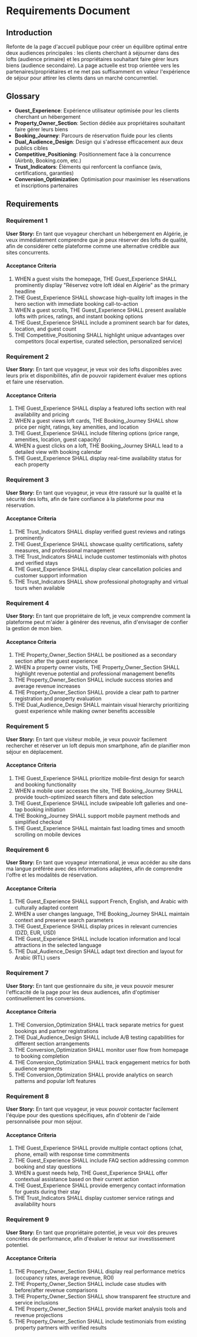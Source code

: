 # Requirements Document

## Introduction

Refonte de la page d'accueil publique pour créer un équilibre optimal entre deux audiences principales : les clients cherchant à séjourner dans des lofts (audience primaire) et les propriétaires souhaitant faire gérer leurs biens (audience secondaire). La page actuelle est trop orientée vers les partenaires/propriétaires et ne met pas suffisamment en valeur l'expérience de séjour pour attirer les clients dans un marché concurrentiel.

## Glossary

- **Guest_Experience**: Expérience utilisateur optimisée pour les clients cherchant un hébergement
- **Property_Owner_Section**: Section dédiée aux propriétaires souhaitant faire gérer leurs biens
- **Booking_Journey**: Parcours de réservation fluide pour les clients
- **Dual_Audience_Design**: Design qui s'adresse efficacement aux deux publics cibles
- **Competitive_Positioning**: Positionnement face à la concurrence (Airbnb, Booking.com, etc.)
- **Trust_Indicators**: Éléments qui renforcent la confiance (avis, certifications, garanties)
- **Conversion_Optimization**: Optimisation pour maximiser les réservations et inscriptions partenaires

## Requirements

### Requirement 1

**User Story:** En tant que voyageur cherchant un hébergement en Algérie, je veux immédiatement comprendre que je peux réserver des lofts de qualité, afin de considérer cette plateforme comme une alternative crédible aux sites concurrents.

#### Acceptance Criteria

1. WHEN a guest visits the homepage, THE Guest_Experience SHALL prominently display "Réservez votre loft idéal en Algérie" as the primary headline
2. THE Guest_Experience SHALL showcase high-quality loft images in the hero section with immediate booking call-to-action
3. WHEN a guest scrolls, THE Guest_Experience SHALL present available lofts with prices, ratings, and instant booking options
4. THE Guest_Experience SHALL include a prominent search bar for dates, location, and guest count
5. THE Competitive_Positioning SHALL highlight unique advantages over competitors (local expertise, curated selection, personalized service)

### Requirement 2

**User Story:** En tant que voyageur, je veux voir des lofts disponibles avec leurs prix et disponibilités, afin de pouvoir rapidement évaluer mes options et faire une réservation.

#### Acceptance Criteria

1. THE Guest_Experience SHALL display a featured lofts section with real availability and pricing
2. WHEN a guest views loft cards, THE Booking_Journey SHALL show price per night, ratings, key amenities, and location
3. THE Guest_Experience SHALL include filtering options (price range, amenities, location, guest capacity)
4. WHEN a guest clicks on a loft, THE Booking_Journey SHALL lead to a detailed view with booking calendar
5. THE Guest_Experience SHALL display real-time availability status for each property

### Requirement 3

**User Story:** En tant que voyageur, je veux être rassuré sur la qualité et la sécurité des lofts, afin de faire confiance à la plateforme pour ma réservation.

#### Acceptance Criteria

1. THE Trust_Indicators SHALL display verified guest reviews and ratings prominently
2. THE Guest_Experience SHALL showcase quality certifications, safety measures, and professional management
3. THE Trust_Indicators SHALL include customer testimonials with photos and verified stays
4. THE Guest_Experience SHALL display clear cancellation policies and customer support information
5. THE Trust_Indicators SHALL show professional photography and virtual tours when available

### Requirement 4

**User Story:** En tant que propriétaire de loft, je veux comprendre comment la plateforme peut m'aider à générer des revenus, afin d'envisager de confier la gestion de mon bien.

#### Acceptance Criteria

1. THE Property_Owner_Section SHALL be positioned as a secondary section after the guest experience
2. WHEN a property owner visits, THE Property_Owner_Section SHALL highlight revenue potential and professional management benefits
3. THE Property_Owner_Section SHALL include success stories and average revenue increases
4. THE Property_Owner_Section SHALL provide a clear path to partner registration and property evaluation
5. THE Dual_Audience_Design SHALL maintain visual hierarchy prioritizing guest experience while making owner benefits accessible

### Requirement 5

**User Story:** En tant que visiteur mobile, je veux pouvoir facilement rechercher et réserver un loft depuis mon smartphone, afin de planifier mon séjour en déplacement.

#### Acceptance Criteria

1. THE Guest_Experience SHALL prioritize mobile-first design for search and booking functionality
2. WHEN a mobile user accesses the site, THE Booking_Journey SHALL provide touch-optimized search filters and date selection
3. THE Guest_Experience SHALL include swipeable loft galleries and one-tap booking initiation
4. THE Booking_Journey SHALL support mobile payment methods and simplified checkout
5. THE Guest_Experience SHALL maintain fast loading times and smooth scrolling on mobile devices

### Requirement 6

**User Story:** En tant que voyageur international, je veux accéder au site dans ma langue préférée avec des informations adaptées, afin de comprendre l'offre et les modalités de réservation.

#### Acceptance Criteria

1. THE Guest_Experience SHALL support French, English, and Arabic with culturally adapted content
2. WHEN a user changes language, THE Booking_Journey SHALL maintain context and preserve search parameters
3. THE Guest_Experience SHALL display prices in relevant currencies (DZD, EUR, USD)
4. THE Guest_Experience SHALL include location information and local attractions in the selected language
5. THE Dual_Audience_Design SHALL adapt text direction and layout for Arabic (RTL) users

### Requirement 7

**User Story:** En tant que gestionnaire du site, je veux pouvoir mesurer l'efficacité de la page pour les deux audiences, afin d'optimiser continuellement les conversions.

#### Acceptance Criteria

1. THE Conversion_Optimization SHALL track separate metrics for guest bookings and partner registrations
2. THE Dual_Audience_Design SHALL include A/B testing capabilities for different section arrangements
3. THE Conversion_Optimization SHALL monitor user flow from homepage to booking completion
4. THE Conversion_Optimization SHALL track engagement metrics for both audience segments
5. THE Conversion_Optimization SHALL provide analytics on search patterns and popular loft features

### Requirement 8

**User Story:** En tant que voyageur, je veux pouvoir contacter facilement l'équipe pour des questions spécifiques, afin d'obtenir de l'aide personnalisée pour mon séjour.

#### Acceptance Criteria

1. THE Guest_Experience SHALL provide multiple contact options (chat, phone, email) with response time commitments
2. THE Guest_Experience SHALL include FAQ section addressing common booking and stay questions
3. WHEN a guest needs help, THE Guest_Experience SHALL offer contextual assistance based on their current action
4. THE Guest_Experience SHALL provide emergency contact information for guests during their stay
5. THE Trust_Indicators SHALL display customer service ratings and availability hours

### Requirement 9

**User Story:** En tant que propriétaire potentiel, je veux voir des preuves concrètes de performance, afin d'évaluer le retour sur investissement potentiel.

#### Acceptance Criteria

1. THE Property_Owner_Section SHALL display real performance metrics (occupancy rates, average revenue, ROI)
2. THE Property_Owner_Section SHALL include case studies with before/after revenue comparisons
3. THE Property_Owner_Section SHALL show transparent fee structure and service inclusions
4. THE Property_Owner_Section SHALL provide market analysis tools and revenue projections
5. THE Property_Owner_Section SHALL include testimonials from existing property partners with verified results